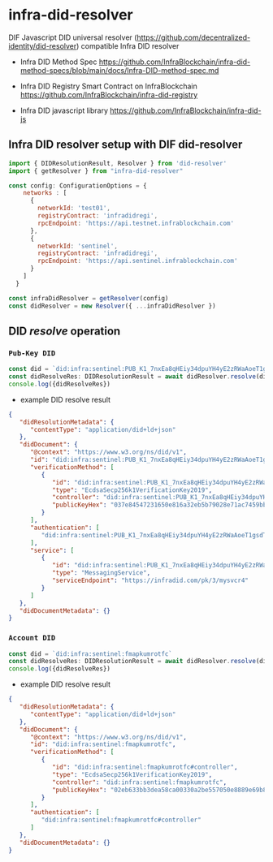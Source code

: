 # infra-did-resolver

DIF Javascript DID universal resolver (https://github.com/decentralized-identity/did-resolver) compatible Infra DID resolver

* Infra DID Method Spec
  https://github.com/InfraBlockchain/infra-did-method-specs/blob/main/docs/Infra-DID-method-spec.md

* Infra DID Registry Smart Contract on InfraBlockchain
  https://github.com/InfraBlockchain/infra-did-registry
  
* Infra DID javascript library
  https://github.com/InfraBlockchain/infra-did-js

## Infra DID resolver setup with DIF did-resolver

```javascript
import { DIDResolutionResult, Resolver } from 'did-resolver'
import { getResolver } from "infra-did-resolver"

const config: ConfigurationOptions = {
    networks : [
      {
        networkId: 'test01',
        registryContract: 'infradidregi',
        rpcEndpoint: 'https://api.testnet.infrablockchain.com'
      },
      {
        networkId: 'sentinel',
        registryContract: 'infradidregi',
        rpcEndpoint: 'https://api.sentinel.infrablockchain.com'
      }
    ]
  }

const infraDidResolver = getResolver(config)
const didResolver = new Resolver({ ...infraDidResolver })
```

## DID *resolve* operation

### `Pub-Key DID`

```javascript
const did = `did:infra:sentinel:PUB_K1_7nxEa8qHEiy34dpuYH4yE2zRWaAoeT1gsdTnh8n5ikapZZrzjx`
const didResolveRes: DIDResolutionResult = await didResolver.resolve(did)
console.log({didResolveRes})
```

* example DID resolve result
```json
{
   "didResolutionMetadata": {
      "contentType": "application/did+ld+json"
   },
   "didDocument": {
      "@context": "https://www.w3.org/ns/did/v1",
      "id": "did:infra:sentinel:PUB_K1_7nxEa8qHEiy34dpuYH4yE2zRWaAoeT1gsdTnh8n5ikapZZrzjx",
      "verificationMethod": [
         {
            "id": "did:infra:sentinel:PUB_K1_7nxEa8qHEiy34dpuYH4yE2zRWaAoeT1gsdTnh8n5ikapZZrzjx#controller",
            "type": "EcdsaSecp256k1VerificationKey2019",
            "controller": "did:infra:sentinel:PUB_K1_7nxEa8qHEiy34dpuYH4yE2zRWaAoeT1gsdTnh8n5ikapZZrzjx",
            "publicKeyHex": "037e84547231650e816a32eb5b79028e71ac7459bbcd8e81e6697ac9022e64a407"
         }
      ],
      "authentication": [
         "did:infra:sentinel:PUB_K1_7nxEa8qHEiy34dpuYH4yE2zRWaAoeT1gsdTnh8n5ikapZZrzjx#controller"
      ],
      "service": [
         {
            "id": "did:infra:sentinel:PUB_K1_7nxEa8qHEiy34dpuYH4yE2zRWaAoeT1gsdTnh8n5ikapZZrzjx#service-1",
            "type": "MessagingService",
            "serviceEndpoint": "https://infradid.com/pk/3/mysvcr4"
         }
      ]
   },
   "didDocumentMetadata": {}
}
```

### `Account DID`

```javascript
const did = `did:infra:sentinel:fmapkumrotfc`
const didResolveRes: DIDResolutionResult = await didResolver.resolve(did)
console.log({didResolveRes})
```

* example DID resolve result
```json
{
   "didResolutionMetadata": {
      "contentType": "application/did+ld+json"
   },
   "didDocument": {
      "@context": "https://www.w3.org/ns/did/v1",
      "id": "did:infra:sentinel:fmapkumrotfc",
      "verificationMethod": [
         {
            "id": "did:infra:sentinel:fmapkumrotfc#controller",
            "type": "EcdsaSecp256k1VerificationKey2019",
            "controller": "did:infra:sentinel:fmapkumrotfc",
            "publicKeyHex": "02eb633bb3dea58ca00330a2be557050e8889e69b8913c6f10966304c4aff91628"
         }
      ],
      "authentication": [
         "did:infra:sentinel:fmapkumrotfc#controller"
      ]
   },
   "didDocumentMetadata": {}
}
```
